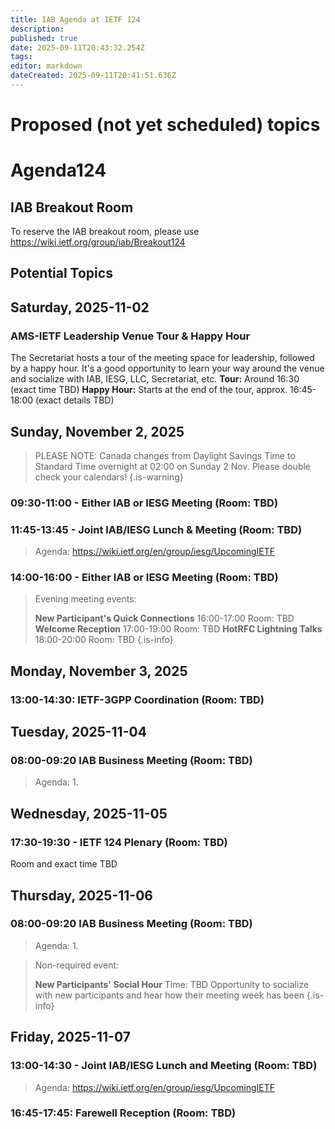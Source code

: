 ```yaml
---
title: IAB Agenda at IETF 124
description: 
published: true
date: 2025-09-11T20:43:32.254Z
tags: 
editor: markdown
dateCreated: 2025-09-11T20:41:51.636Z
---
```


# Proposed (not yet scheduled) topics


# Agenda124

## IAB Breakout Room

To reserve the IAB breakout room, please use https://wiki.ietf.org/group/iab/Breakout124
 

## Potential Topics





## Saturday, 2025-11-02

### AMS-IETF Leadership Venue Tour & Happy Hour
The Secretariat hosts a tour of the meeting space for leadership, followed by a happy hour. It's a good opportunity to learn your way around the venue and socialize with IAB, IESG, LLC, Secretariat, etc.
**Tour:** Around 16:30 (exact time TBD)
**Happy Hour:** Starts at the end of the tour, approx. 16:45-18:00 (exact details TBD)


## Sunday, November 2, 2025

> PLEASE NOTE: Canada changes from Daylight Savings Time to Standard Time overnight at 02:00 on Sunday 2 Nov. Please double check your calendars!
{.is-warning}



### 09:30-11:00 - Either IAB or IESG Meeting (Room: TBD)

### 11:45-13:45 - Joint IAB/IESG Lunch & Meeting (Room: TBD)

> Agenda: https://wiki.ietf.org/en/group/iesg/UpcomingIETF

### 14:00-16:00 - Either IAB or IESG Meeting (Room: TBD)


> Evening meeting events:
> 
> **New Participant's Quick Connections** 16:00-17:00
>   Room: TBD
> **Welcome Reception** 17:00-19:00
>   Room: TBD
> **HotRFC Lightning Talks** 18:00-20:00
>   Room: TBD
{.is-info}




## Monday, November 3, 2025

### 13:00-14:30: IETF-3GPP Coordination (Room: TBD)
 
## Tuesday, 2025-11-04

### 08:00-09:20 IAB Business Meeting (Room: TBD)


> Agenda:
> 1. 

  
## Wednesday, 2025-11-05



### 17:30-19:30 - IETF 124 Plenary (Room: TBD)
Room and exact time TBD


## Thursday, 2025-11-06

### 08:00-09:20 IAB Business Meeting (Room: TBD)

> Agenda:
> 1. 


> Non-required event:
> 
> **New Participants' Social Hour** Time: TBD
> Opportunity to socialize with new participants and hear how their meeting week has been
{.is-info}


## Friday, 2025-11-07 

### 13:00-14:30 - Joint IAB/IESG Lunch and Meeting (Room: TBD)

> Agenda: https://wiki.ietf.org/en/group/iesg/UpcomingIETF


### 16:45-17:45: Farewell Reception (Room: TBD)



